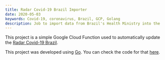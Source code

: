 ```yaml
---
title: Radar Covid-19 Brazil Importer
date: 2020-05-03
keywords: Covid-19, coronavirus, Brazil, GCP, Golang
description: Job to import data from Brazil's Health Ministry into the Radar Covid-19 Brazil.
---
```


This project is a simple Google Cloud Function used to automatically update
the [Radar Covid-19 Brazil](http://covid19.luiz-guilherme.com/).

This project was developed using [Go](https://golang.org/). You can check
the code for that [here](https://github.com/luiz290788/covid19-brazil-importer).
